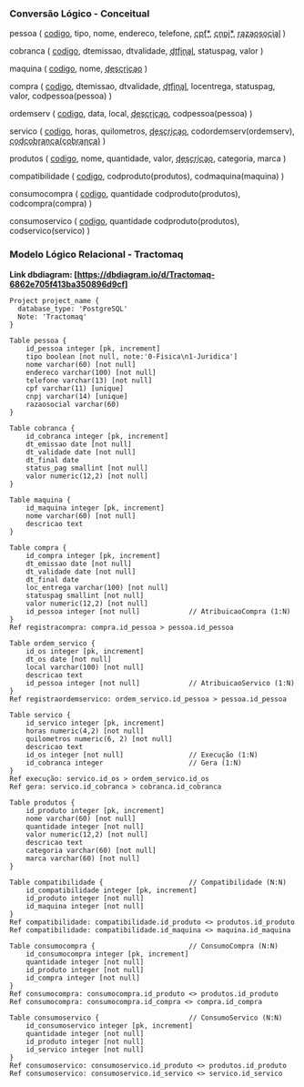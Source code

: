 ### Conversão Lógico - Conceitual

pessoa (
    <u>codigo</u>, 
    tipo, 
    nome, 
    endereco, 
    telefone,
    <u style="text-decoration: underline dashed;">cpf*</u>,
    <u style="text-decoration: underline dashed;">cnpj*</u>,
    <u style="text-decoration: underline dashed;">razaosocial</u>
)

cobranca (
    <u>codigo</u>,
    dtemissao,
    dtvalidade,
    <u style="text-decoration: underline dashed;">dtfinal</u>,
    statuspag,
    valor
)

maquina (
    <u>codigo</u>,
    nome,
    <u style="text-decoration: underline dashed;">descricao</u>
)

compra (
    <u>codigo</u>,
    dtemissao,
    dtvalidade,
    <u style="text-decoration: underline dashed;">dtfinal</u>,
    locentrega,
    statuspag,
    valor,
    codpessoa(pessoa)                                                       <!-- AtribuicaoCompra (1:N) -->
)

ordemserv (
    <u>codigo</u>,
    data,
    local,
    <u style="text-decoration: underline dashed;">descricao</u>,
    codpessoa(pessoa)                                                       <!-- AtribuicaoServico (1:N) -->
)

servico (
    <u>codigo</u>,
    horas,
    quilometros,
    <u style="text-decoration: underline dashed;">descricao</u>,
    codordemserv(ordemserv),                                                <!-- Execução (1:N) -->
    <u style="text-decoration: underline dashed;">codcobranca(cobranca)</u> <!-- Gera (1:N) -->
)

produtos (
    <u>codigo</u>,
    nome,
    quantidade,
    valor,
    <u style="text-decoration: underline dashed;">descricao</u>,
    categoria,
    marca
)

compatibilidade (                                                           <!-- Compatibilidade (N:N) -->
    <u>codigo</u>,
    codproduto(produtos),
    codmaquina(maquina)
)

consumocompra (                                                             <!-- ConsumoCompra (N:N) -->
    <u>codigo</u>,
    quantidade
    codproduto(produtos),
    codcompra(compra)
)

consumoservico (                                                            <!-- ConsumoServico (N:N) -->
    <u>codigo</u>,
    quantidade
    codproduto(produtos),
    codservico(servico)
)


### Modelo Lógico Relacional - Tractomaq

**Link dbdiagram: [https://dbdiagram.io/d/Tractomaq-6862e705f413ba350896d9cf]**

```
Project project_name {
  database_type: 'PostgreSQL'
  Note: 'Tractomaq'
}

Table pessoa {
    id_pessoa integer [pk, increment]
    tipo boolean [not null, note:'0-Fisica\n1-Juridica']
    nome varchar(60) [not null]
    endereco varchar(100) [not null]
    telefone varchar(13) [not null]
    cpf varchar(11) [unique]
    cnpj varchar(14) [unique]
    razaosocial varchar(60)
}

Table cobranca {
    id_cobranca integer [pk, increment]
    dt_emissao date [not null]
    dt_validade date [not null]
    dt_final date
    status_pag smallint [not null]
    valor numeric(12,2) [not null]
}

Table maquina {
    id_maquina integer [pk, increment]
    nome varchar(60) [not null]
    descricao text
}

Table compra {
    id_compra integer [pk, increment]
    dt_emissao date [not null]
    dt_validade date [not null]
    dt_final date
    loc_entrega varchar(100) [not null]
    statuspag smallint [not null]
    valor numeric(12,2) [not null]
    id_pessoa integer [not null]            // AtribuicaoCompra (1:N)
}
Ref registracompra: compra.id_pessoa > pessoa.id_pessoa

Table ordem_servico {
    id_os integer [pk, increment]
    dt_os date [not null]
    local varchar(100) [not null]
    descricao text
    id_pessoa integer [not null]            // AtribuicaoServico (1:N)
}
Ref registraordemservico: ordem_servico.id_pessoa > pessoa.id_pessoa

Table servico {
    id_servico integer [pk, increment]
    horas numeric(4,2) [not null]
    quilometros numeric(6, 2) [not null]
    descricao text
    id_os integer [not null]                // Execução (1:N)
    id_cobranca integer                     // Gera (1:N)
}
Ref execução: servico.id_os > ordem_servico.id_os
Ref gera: servico.id_cobranca > cobranca.id_cobranca

Table produtos {
    id_produto integer [pk, increment]
    nome varchar(60) [not null]
    quantidade integer [not null]
    valor numeric(12,2) [not null]
    descricao text
    categoria varchar(60) [not null]
    marca varchar(60) [not null]
}

Table compatibilidade {                     // Compatibilidade (N:N)
    id_compatibilidade integer [pk, increment]
    id_produto integer [not null]
    id_maquina integer [not null]
}
Ref compatibilidade: compatibilidade.id_produto <> produtos.id_produto
Ref compatibilidade: compatibilidade.id_maquina <> maquina.id_maquina

Table consumocompra {                       // ConsumoCompra (N:N)
    id_consumocompra integer [pk, increment]
    quantidade integer [not null]
    id_produto integer [not null]
    id_compra integer [not null]
}
Ref consumocompra: consumocompra.id_produto <> produtos.id_produto
Ref consumocompra: consumocompra.id_compra <> compra.id_compra

Table consumoservico {                      // ConsumoServico (N:N)
    id_consumoservico integer [pk, increment]
    quantidade integer [not null]
    id_produto integer [not null]
    id_servico integer [not null]
}
Ref consumoservico: consumoservico.id_produto <> produtos.id_produto
Ref consumoservico: consumoservico.id_servico <> servico.id_servico
```
